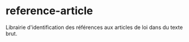 # reference-article
Librairie d'identification des références aux articles de loi dans du texte brut.
